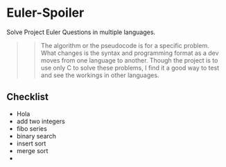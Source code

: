 # Euler-Spoiler
Solve Project Euler Questions in multiple languages.

>> The algorithm or the pseudocode is for a specific problem. What changes is the syntax and programming format as a dev
   moves from one language to another. Though the project is to use only C to solve these problems, I find it a good way
   to test and see the workings in other languages.

## Checklist

- Hola
- add two integers
- fibo series
- binary search
- insert sort
- merge sort
- 

